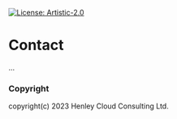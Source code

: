 [![License: Artistic-2.0](https://img.shields.io/badge/License-Artistic%202.0-0298c3.svg)](https://opensource.org/licenses/Artistic-2.0)

# Contact
...

### Copyright
copyright(c) 2023 Henley Cloud Consulting Ltd.

